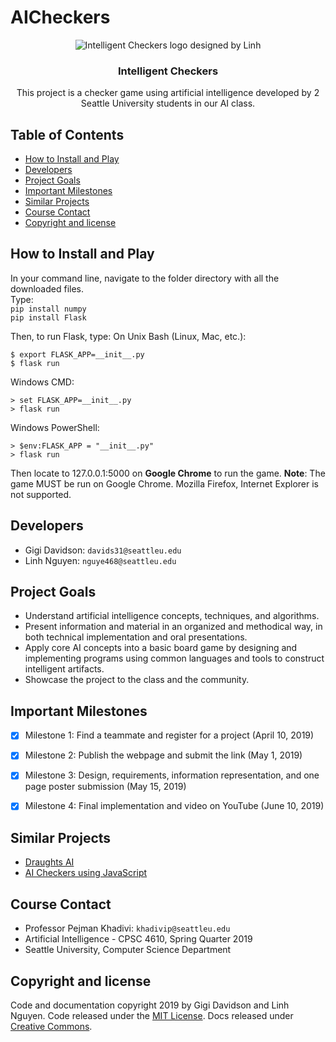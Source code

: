 # AICheckers


<p align="center">
    <img src="https://imgur.com/amGpXY6.png" alt="Intelligent Checkers logo designed by Linh">
  </a>
</p>

<h3 align="center">Intelligent Checkers</h3>

<p align="center">
  This project is a checker game using artificial intelligence developed by 2 Seattle University students in our AI class. 
  
</p>


## Table of Contents
- [How to Install and Play](#how-to)
- [Developers](#developers)
- [Project Goals](#project-goals)
- [Important Milestones](#important-milestones)
- [Similar Projects](#similar-projects)
- [Course Contact](#course-contact)
- [Copyright and license](#copyright-and-license)

## How to Install and Play 
In your command line, navigate to the folder directory with all the downloaded files. 
<br />
Type: 
<br />
`pip install numpy`
<br />
`pip install Flask`

Then, to run Flask, type:
On Unix Bash (Linux, Mac, etc.):

`$ export FLASK_APP=__init__.py`
<br />
`$ flask run`

Windows CMD:

`> set FLASK_APP=__init__.py`
<br />
`> flask run`

Windows PowerShell:

`> $env:FLASK_APP = "__init__.py"`
<br />
`> flask run`

Then locate to 127.0.0.1:5000 on **Google Chrome** to run the game. 
**Note**: The game MUST be run on Google Chrome. Mozilla Firefox, Internet Explorer is not supported.

## Developers

- Gigi Davidson: `davids31@seattleu.edu`
- Linh Nguyen: `nguye468@seattleu.edu`

## Project Goals 
- Understand artificial intelligence concepts, techniques, and algorithms. 
- Present information and material in an organized and methodical way, in both technical implementation and oral presentations.
- Apply core AI concepts into a basic board game by designing and implementing programs using common languages and tools to construct intelligent artifacts. 
- Showcase the project to the class and the community. 

## Important Milestones
- [x] Milestone 1: Find a teammate and register for a project (April 10, 2019)
- [x] Milestone 2: Publish the webpage and submit the link (May 1, 2019)
- [x] Milestone 3: Design, requirements, information representation, and one page poster submission (May 15, 2019)
- [x] Milestone 4: Final implementation and video on YouTube (June 10, 2019)


## Similar Projects
- [Draughts AI](https://github.com/Hsankesara/Draughts-AI)
- [AI Checkers using JavaScript](https://github.com/billjeffries/jsCheckersAI)

## Course Contact 
- Professor Pejman Khadivi: `khadivip@seattleu.edu`
- Artificial Intelligence - CPSC 4610, Spring Quarter 2019
- Seattle University, Computer Science Department

## Copyright and license
Code and documentation copyright 2019 by Gigi Davidson and Linh Nguyen. Code released under the [MIT License](https://github.com/twbs/bootstrap/blob/master/LICENSE). Docs released under [Creative Commons](https://github.com/twbs/bootstrap/blob/master/docs/LICENSE).


